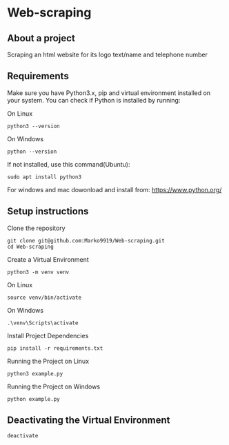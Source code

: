 # Web-scraping


## About a project
Scraping an html website for its logo text/name and telephone number


## Requirements
Make sure you have Python3.x, pip and virtual environment installed on your system. 
You can check if Python is installed by running:

On Linux

```
python3 --version
```

On Windows

```
python --version
```

If not installed, use this command(Ubuntu):

```
sudo apt install python3
```

For windows and mac dowonload and install from: 
https://www.python.org/


## Setup instructions
Clone the repository

```
git clone git@github.com:Marko9919/Web-scraping.git
cd Web-scraping
```

Create a Virtual Environment

```
python3 -m venv venv
```

On Linux

```
source venv/bin/activate
```

On Windows

```
.\venv\Scripts\activate
```

Install Project Dependencies

```
pip install -r requirements.txt
```

Running the Project on Linux

```
python3 example.py
```

Running the Project on Windows

```
python example.py
```

## Deactivating the Virtual Environment

```
deactivate
```



